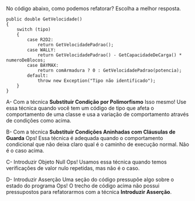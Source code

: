 ﻿No código abaixo, como podemos refatorar? Escolha a melhor resposta.

```<language>
public double GetVelocidade()
{
    switch (tipo)
    {
        case R2D2:
            return GetVelocidadePadrao();
        case WALLY:
            return GetVelocidadePadrao() - GetCapacidadeDeCarga() * numeroDeBlocos;
        case BAYMAX:
            return comArmadura ? 0 : GetVelocidadePadrao(potencia);
        default:
            throw new Exception("Tipo não identificado");
    }
}
```

A- Com a técnica **Substituir Condição por Polimorfismo**
Isso mesmo! Use essa técnica quando você tem um código de tipo que afeta o comportamento de uma classe e usa
a variação de comportamento através de condições como acima.

B- Com a técnica **Substituir Condições Aninhadas com Cláusulas de Guarda**
Ops! Essa técnica é adequada quando o comportamento condicional que não deixa claro qual é o caminho de execução normal. Não é o caso acima.

C- Introduzir Objeto Null
Ops! Usamos essa técnica quando temos verificações de valor nulo repetidas, mas não é o caso.

D- Introduzir Asserção
Uma seção do código pressupõe algo sobre o estado do programa
Ops! O trecho de código acima não possui pressupostos para refatorarmos com a técnica **Introduzir Asserção**.

